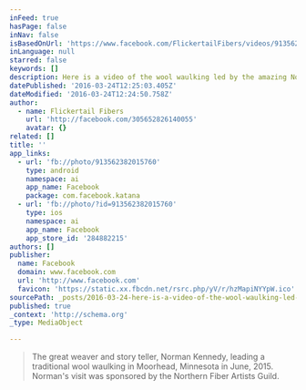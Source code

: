 ```yaml
---
inFeed: true
hasPage: false
inNav: false
isBasedOnUrl: 'https://www.facebook.com/FlickertailFibers/videos/913562382015760/?video_source=pages_finch_main_video'
inLanguage: null
starred: false
keywords: []
description: Here is a video of the wool waulking led by the amazing Norman Kennedy at the event hosted by the Northern Prairie Fiber Artists guild a few weeks ago.
datePublished: '2016-03-24T12:25:03.405Z'
dateModified: '2016-03-24T12:24:50.758Z'
author:
  - name: Flickertail Fibers
    url: 'http://facebook.com/305652826140055'
    avatar: {}
related: []
title: ''
app_links:
  - url: 'fb://photo/913562382015760'
    type: android
    namespace: ai
    app_name: Facebook
    package: com.facebook.katana
  - url: 'fb://photo/?id=913562382015760'
    type: ios
    namespace: ai
    app_name: Facebook
    app_store_id: '284882215'
authors: []
publisher:
  name: Facebook
  domain: www.facebook.com
  url: 'http://www.facebook.com'
  favicon: 'https://static.xx.fbcdn.net/rsrc.php/yV/r/hzMapiNYYpW.ico'
sourcePath: _posts/2016-03-24-here-is-a-video-of-the-wool-waulking-led-by-the-amazing-norm.md
published: true
_context: 'http://schema.org'
_type: MediaObject

---
```

> The great weaver and story teller, Norman Kennedy, leading a traditional wool waulking in Moorhead, Minnesota in June, 2015\. Norman's visit was sponsored by the Northern Fiber Artists Guild.